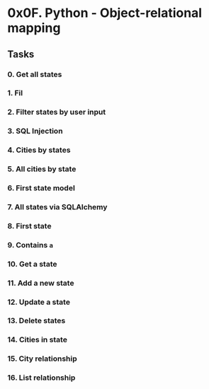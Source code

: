 # 0x0F. Python - Object-relational mapping

## Tasks

### 0. Get all states

### 1. Fil

### 2. Filter states by user input

### 3. SQL Injection

### 4. Cities by states

### 5. All cities by state

### 6. First state model

### 7. All states via SQLAlchemy

### 8. First state

### 9. Contains `a`

### 10. Get a state

### 11. Add a new state

### 12. Update a state

### 13. Delete states

### 14. Cities in state

### 15. City relationship

### 16. List relationship
